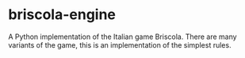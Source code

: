 # briscola-engine

A Python implementation of the Italian game Briscola. There are many variants of the game, 
this is an implementation of the simplest rules.
